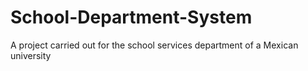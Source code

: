 # School-Department-System
A project carried out for the school services department of a Mexican university
